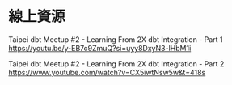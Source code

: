 # 線上資源

Taipei dbt Meetup #2 - Learning From 2X dbt Integration - Part 1 
https://youtu.be/y-EB7c9ZmuQ?si=uyy8DxyN3-lHbM1i 

Taipei dbt Meetup #2 - Learning From 2X dbt Integration - Part 2 
https://www.youtube.com/watch?v=CX5iwtNsw5w&t=418s 